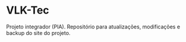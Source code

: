 # VLK-Tec
Projeto integrador (PIA). Repositório para atualizações, modificações e backup do site do projeto.
